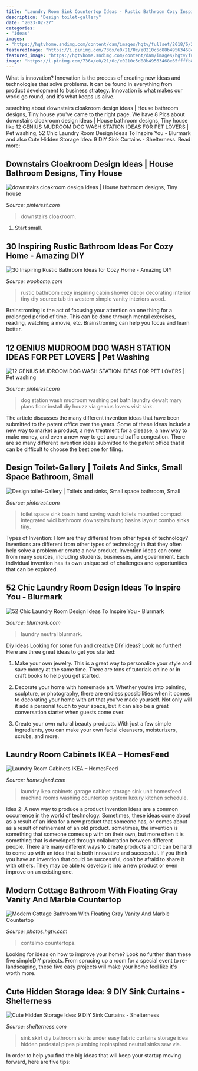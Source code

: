 ```yaml
---
title: "Laundry Room Sink Countertop Ideas - Rustic Bathroom Cozy Inspiring Cabin Shower Decor Decorating Interior Tiny Diy Source Tub Tin Western Simple Vanity Interiors Wood"
description: "Design toilet-gallery"
date: "2023-02-27"
categories:
- "ideas"
images:
- "https://hgtvhome.sndimg.com/content/dam/images/hgtv/fullset/2018/6/22/1/FOD18_Daniel-Contelmo_Gothic-Cottage_3.jpg.rend.hgtvcom.966.1449.suffix/1529688551839.jpeg"
featuredImage: "https://i.pinimg.com/736x/e0/21/0c/e0210c5d88b49563468e65ffffb8d938--space-saving-basins.jpg"
featured_image: "https://hgtvhome.sndimg.com/content/dam/images/hgtv/fullset/2018/6/22/1/FOD18_Daniel-Contelmo_Gothic-Cottage_3.jpg.rend.hgtvcom.966.1449.suffix/1529688551839.jpeg"
image: "https://i.pinimg.com/736x/e0/21/0c/e0210c5d88b49563468e65ffffb8d938--space-saving-basins.jpg"
---
```



What is innovation?
Innovation is the process of creating new ideas and technologies that solve problems. It can be found in everything from product development to business strategy. Innovation is what makes our world go round, and it's what keeps us alive.

	

		
searching about downstairs cloakroom design ideas | House bathroom designs, Tiny house you've came to the right page. We have 8 Pics about downstairs cloakroom design ideas | House bathroom designs, Tiny house like 12 GENIUS MUDROOM DOG WASH STATION IDEAS FOR PET LOVERS | Pet washing, 52 Chic Laundry Room Design Ideas To Inspire You - Blurmark and also Cute Hidden Storage Idea: 9 DIY Sink Curtains - Shelterness. Read more:
		
    
## Downstairs Cloakroom Design Ideas | House Bathroom Designs, Tiny House

<img loading=lazy src="https://i.pinimg.com/736x/a5/0d/63/a50d6310e2d93311c696a2609e06651f.jpg" onerror="this.onerror=null;this.src='https://tse3.mm.bing.net/th?id=OIP.h9S27osEU_Z4cyE4LYmijAHaLI&amp;pid=15.1';" alt="downstairs cloakroom design ideas | House bathroom designs, Tiny house">

_Source: pinterest.com_

>downstairs cloakroom. 

	

1. Start small.

    
## 30 Inspiring Rustic Bathroom Ideas For Cozy Home - Amazing DIY

<img loading=lazy src="http://www.woohome.com/wp-content/uploads/2014/06/rustic-bathroom-ideas-11.jpg" onerror="this.onerror=null;this.src='https://tse2.mm.bing.net/th?id=OIP.xnRp4VdsBoslPxACE3LgUAHaJ6&amp;pid=15.1';" alt="30 Inspiring Rustic Bathroom Ideas for Cozy Home - Amazing DIY">

_Source: woohome.com_

>rustic bathroom cozy inspiring cabin shower decor decorating interior tiny diy source tub tin western simple vanity interiors wood. 

	

Brainstroming is the act of focusing your attention on one thing for a prolonged period of time. This can be done through mental exercises, reading, watching a movie, etc. Brainstroming can help you focus and learn better.

    
## 12 GENIUS MUDROOM DOG WASH STATION IDEAS FOR PET LOVERS | Pet Washing

<img loading=lazy src="https://i.pinimg.com/736x/da/85/97/da8597fefecb24a21fffdb36be8ca5ed.jpg" onerror="this.onerror=null;this.src='https://tse1.mm.bing.net/th?id=OIP.aFGiMNmAUZiHBUcqnZOn0wHaLK&amp;pid=15.1';" alt="12 GENIUS MUDROOM DOG WASH STATION IDEAS FOR PET LOVERS | Pet washing">

_Source: pinterest.com_

>dog station wash mudroom washing pet bath laundry dewalt mary plans floor install diy houzz via genius lovers visit sink. 

	

The article discusses the many different invention ideas that have been submitted to the patent office over the years. Some of these ideas include a new way to market a product, a new treatment for a disease, a new way to make money, and even a new way to get around traffic congestion. There are so many different invention ideas submitted to the patent office that it can be difficult to choose the best one for filing.

    
## Design Toilet-Gallery | Toilets And Sinks, Small Space Bathroom, Small

<img loading=lazy src="https://i.pinimg.com/736x/e0/21/0c/e0210c5d88b49563468e65ffffb8d938--space-saving-basins.jpg" onerror="this.onerror=null;this.src='https://tse4.mm.bing.net/th?id=OIP.W_5BObLvacLzHHVkmkI6YwHaJ3&amp;pid=15.1';" alt="Design toilet-Gallery | Toilets and sinks, Small space bathroom, Small">

_Source: pinterest.com_

>toilet space sink basin hand saving wash toilets mounted compact integrated wici bathroom downstairs hung basins layout combo sinks tiny. 

	

Types of Invention: How are they different from other types of technology?
Inventions are different from other types of technology in that they often help solve a problem or create a new product. Invention ideas can come from many sources, including students, businesses, and government. Each individual invention has its own unique set of challenges and opportunities that can be explored.

    
## 52 Chic Laundry Room Design Ideas To Inspire You - Blurmark

<img loading=lazy src="https://www.blurmark.com/wp-content/uploads/2017/01/Neutral-with-a-touch-of-fun-laundry-room.jpg" onerror="this.onerror=null;this.src='https://tse1.mm.bing.net/th?id=OIP.gK_iJEqsVbBrFE_8fzs8qwHaJ3&amp;pid=15.1';" alt="52 Chic Laundry Room Design Ideas To Inspire You - Blurmark">

_Source: blurmark.com_

>laundry neutral blurmark. 

	

Diy Ideas
Looking for some fun and creative DIY ideas? Look no further! Here are three great ideas to get you started:
1. Make your own jewelry. This is a great way to personalize your style and save money at the same time. There are tons of tutorials online or in craft books to help you get started.

2. Decorate your home with homemade art. Whether you’re into painting, sculpture, or photography, there are endless possibilities when it comes to decorating your home with art that you’ve made yourself. Not only will it add a personal touch to your space, but it can also be a great conversation starter when guests come over.

3. Create your own natural beauty products. With just a few simple ingredients, you can make your own facial cleansers, moisturizers, scrubs, and more.

    
## Laundry Room Cabinets IKEA – HomesFeed

<img loading=lazy src="https://homesfeed.com/wp-content/uploads/2015/10/Small-cabinet-system-with-granite-countertop-and-sink-plus-faucet-for-a-laundry-room-a-washing-machine-unit-and-a-drying-machine-unit.jpg" onerror="this.onerror=null;this.src='https://tse3.mm.bing.net/th?id=OIP.CisKN-BZkt1sVO777K8puAHaJ4&amp;pid=15.1';" alt="Laundry Room Cabinets IKEA – HomesFeed">

_Source: homesfeed.com_

>laundry ikea cabinets garage cabinet storage sink unit homesfeed machine rooms washing countertop system luxury kitchen schedule. 

	

Idea 2: A new way to produce a product
Invention ideas are a common occurrence in the world of technology. Sometimes, these ideas come about as a result of an idea for a new product that someone has, or comes about as a result of refinement of an old product. sometimes, the invention is something that someone comes up with on their own, but more often it is something that is developed through collaboration between different people. There are many different ways to create products and it can be hard to come up with an idea that is both innovative and successful. If you think you have an invention that could be successful, don’t be afraid to share it with others. They may be able to develop it into a new product or even improve on an existing one.

    
## Modern Cottage Bathroom With Floating Gray Vanity And Marble Countertop

<img loading=lazy src="https://hgtvhome.sndimg.com/content/dam/images/hgtv/fullset/2018/6/22/1/FOD18_Daniel-Contelmo_Gothic-Cottage_3.jpg.rend.hgtvcom.966.1449.suffix/1529688551839.jpeg" onerror="this.onerror=null;this.src='https://tse4.mm.bing.net/th?id=OIP.knWFywpaBjM-JiXgWTOsNQHaLH&amp;pid=15.1';" alt="Modern Cottage Bathroom With Floating Gray Vanity And Marble Countertop">

_Source: photos.hgtv.com_

>contelmo countertops. 

	

Looking for ideas on how to improve your home? Look no further than these five simpleDIY projects. From sprucing up a room for a special event to re-landscaping, these five easy projects will make your home feel like it's worth more.

    
## Cute Hidden Storage Idea: 9 DIY Sink Curtains - Shelterness

<img loading=lazy src="https://i.shelterness.com/2016/04/cute-hidden-storage-idea-diy-sink-curtains-3.jpg" onerror="this.onerror=null;this.src='https://tse4.mm.bing.net/th?id=OIP.eTLUYYMVwZUA4v-pE3rA2wHaLL&amp;pid=15.1';" alt="Cute Hidden Storage Idea: 9 DIY Sink Curtains - Shelterness">

_Source: shelterness.com_

>sink skirt diy bathroom skirts under easy fabric curtains storage idea hidden pedestal pipes plumbing topinspired neutral sinks sew via. 

	

In order to help you find the big ideas that will keep your startup moving forward, here are five tips: 

